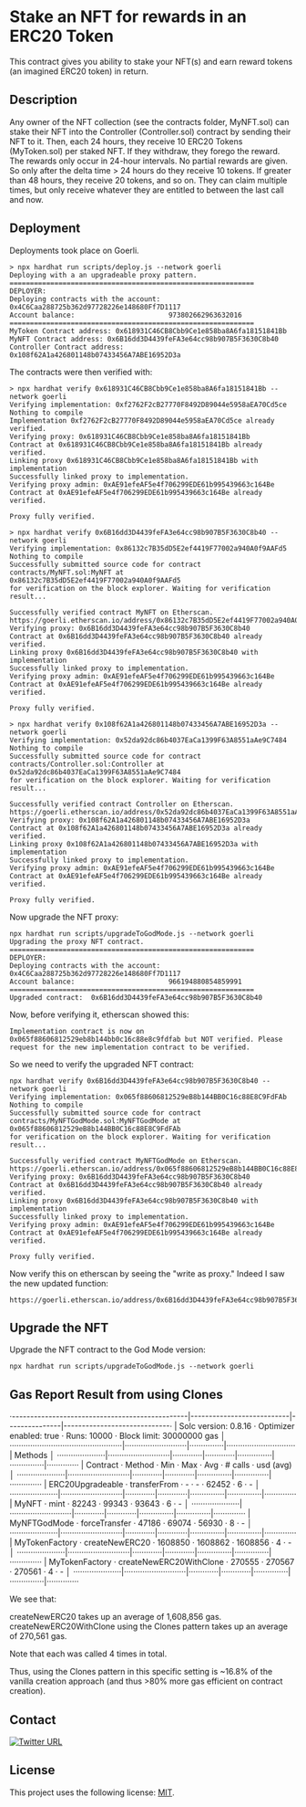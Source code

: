 <h1>Stake an NFT for rewards in an ERC20 Token</h1>

This contract gives you ability to stake your NFT(s) and earn reward tokens (an imagined ERC20 token) in return.

<h2>Description</h2>
Any owner of the NFT collection (see the contracts folder, MyNFT.sol) can stake their NFT into the Controller (Controller.sol) contract by sending their NFT to it. Then, each 24 hours, they receive 10 ERC20 Tokens (MyToken.sol) per staked NFT. If they withdraw, they forego the reward. The rewards only occur in 24-hour intervals. No partial rewards are given. So only after the delta time > 24 hours do they receive 10 tokens. If greater than 48 hours, they receive 20 tokens, and so on. They can claim multiple times, but only receive whatever they are entitled to between the last call and now.

## Deployment

Deployments took place on Goerli.

```
> npx hardhat run scripts/deploy.js --network goerli
Deploying with a an upgradeable proxy pattern.
============================================================
DEPLOYER:
Deploying contracts with the account:  0x4C6Caa288725b362d97728226e148680Ff7D1117
Account balance:                       973802662963632016
============================================================
MyToken Contract address: 0x618931C46CB8Cbb9Ce1e858ba8A6fa18151841Bb
MyNFT Contract address: 0x6B16dd3D4439feFA3e64cc98b907B5F3630C8b40
Controller Contract address: 0x108f62A1a426801148b07433456A7ABE16952D3a
```

The contracts were then verified with:

```
> npx hardhat verify 0x618931C46CB8Cbb9Ce1e858ba8A6fa18151841Bb --network goerli
Verifying implementation: 0xf2762F2cB27770F8492D89044e5958aEA70Cd5ce
Nothing to compile
Implementation 0xf2762F2cB27770F8492D89044e5958aEA70Cd5ce already verified.
Verifying proxy: 0x618931C46CB8Cbb9Ce1e858ba8A6fa18151841Bb
Contract at 0x618931C46CB8Cbb9Ce1e858ba8A6fa18151841Bb already verified.
Linking proxy 0x618931C46CB8Cbb9Ce1e858ba8A6fa18151841Bb with implementation
Successfully linked proxy to implementation.
Verifying proxy admin: 0xAE91efeAF5e4f706299EDE61b995439663c164Be
Contract at 0xAE91efeAF5e4f706299EDE61b995439663c164Be already verified.

Proxy fully verified.

> npx hardhat verify 0x6B16dd3D4439feFA3e64cc98b907B5F3630C8b40 --network goerli
Verifying implementation: 0x86132c7B35dD5E2ef4419F77002a940A0f9AAFd5
Nothing to compile
Successfully submitted source code for contract
contracts/MyNFT.sol:MyNFT at 0x86132c7B35dD5E2ef4419F77002a940A0f9AAFd5
for verification on the block explorer. Waiting for verification result...

Successfully verified contract MyNFT on Etherscan.
https://goerli.etherscan.io/address/0x86132c7B35dD5E2ef4419F77002a940A0f9AAFd5#code
Verifying proxy: 0x6B16dd3D4439feFA3e64cc98b907B5F3630C8b40
Contract at 0x6B16dd3D4439feFA3e64cc98b907B5F3630C8b40 already verified.
Linking proxy 0x6B16dd3D4439feFA3e64cc98b907B5F3630C8b40 with implementation
Successfully linked proxy to implementation.
Verifying proxy admin: 0xAE91efeAF5e4f706299EDE61b995439663c164Be
Contract at 0xAE91efeAF5e4f706299EDE61b995439663c164Be already verified.

Proxy fully verified.

> npx hardhat verify 0x108f62A1a426801148b07433456A7ABE16952D3a --network goerli
Verifying implementation: 0x52da92dc86b4037EaCa1399F63A8551aAe9C7484
Nothing to compile
Successfully submitted source code for contract
contracts/Controller.sol:Controller at 0x52da92dc86b4037EaCa1399F63A8551aAe9C7484
for verification on the block explorer. Waiting for verification result...

Successfully verified contract Controller on Etherscan.
https://goerli.etherscan.io/address/0x52da92dc86b4037EaCa1399F63A8551aAe9C7484#code
Verifying proxy: 0x108f62A1a426801148b07433456A7ABE16952D3a
Contract at 0x108f62A1a426801148b07433456A7ABE16952D3a already verified.
Linking proxy 0x108f62A1a426801148b07433456A7ABE16952D3a with implementation
Successfully linked proxy to implementation.
Verifying proxy admin: 0xAE91efeAF5e4f706299EDE61b995439663c164Be
Contract at 0xAE91efeAF5e4f706299EDE61b995439663c164Be already verified.

Proxy fully verified.
```

Now upgrade the NFT proxy:

```
npx hardhat run scripts/upgradeToGodMode.js --network goerli
Upgrading the proxy NFT contract.
============================================================
DEPLOYER:
Deploying contracts with the account:  0x4C6Caa288725b362d97728226e148680Ff7D1117
Account balance:                       966194880854859991
============================================================
Upgraded contract:  0x6B16dd3D4439feFA3e64cc98b907B5F3630C8b40
```

Now, before verifying it, etherscan showed this:

```
Implementation contract is now on 0x065f88606812529eb8b144bb0c16c88e8c9fdfab but NOT verified. Please request for the new implementation contract to be verified.
```

So we need to verify the upgraded NFT contract:

```
npx hardhat verify 0x6B16dd3D4439feFA3e64cc98b907B5F3630C8b40 --network goerli
Verifying implementation: 0x065f88606812529eB8b144BB0C16c88E8C9FdFAb
Nothing to compile
Successfully submitted source code for contract
contracts/MyNFTGodMode.sol:MyNFTGodMode at 0x065f88606812529eB8b144BB0C16c88E8C9FdFAb
for verification on the block explorer. Waiting for verification result...

Successfully verified contract MyNFTGodMode on Etherscan.
https://goerli.etherscan.io/address/0x065f88606812529eB8b144BB0C16c88E8C9FdFAb#code
Verifying proxy: 0x6B16dd3D4439feFA3e64cc98b907B5F3630C8b40
Contract at 0x6B16dd3D4439feFA3e64cc98b907B5F3630C8b40 already verified.
Linking proxy 0x6B16dd3D4439feFA3e64cc98b907B5F3630C8b40 with implementation
Successfully linked proxy to implementation.
Verifying proxy admin: 0xAE91efeAF5e4f706299EDE61b995439663c164Be
Contract at 0xAE91efeAF5e4f706299EDE61b995439663c164Be already verified.

Proxy fully verified.
```

Now verify this on etherscan by seeing the "write as proxy." Indeed I saw the new updated function:

```
https://goerli.etherscan.io/address/0x6B16dd3D4439feFA3e64cc98b907B5F3630C8b40#writeProxyContract#F2
```

## Upgrade the NFT

Upgrade the NFT contract to the God Mode version:

```
npx hardhat run scripts/upgradeToGodMode.js --network goerli
```

## Gas Report Result from using Clones

·------------------------------------------------|---------------------------|---------------|-----------------------------·
|              Solc version: 0.8.16              ·  Optimizer enabled: true  ·  Runs: 10000  ·  Block limit: 30000000 gas  │
·················································|···························|···············|······························
|  Methods                                                                                                                 │
·····················|···························|·············|·············|···············|···············|··············
|  Contract          ·  Method                   ·  Min        ·  Max        ·  Avg          ·  # calls      ·  usd (avg)  │
·····················|···························|·············|·············|···············|···············|··············
|  ERC20Upgradeable  ·  transferFrom             ·          -  ·          -  ·        62452  ·            6  ·          -  │
·····················|···························|·············|·············|···············|···············|··············
|  MyNFT             ·  mint                     ·      82243  ·      99343  ·        93643  ·            6  ·          -  │
·····················|···························|·············|·············|···············|···············|··············
|  MyNFTGodMode      ·  forceTransfer            ·      47186  ·      69074  ·        56930  ·            8  ·          -  │
·····················|···························|·············|·············|···············|···············|··············
|  MyTokenFactory    ·  createNewERC20           ·    1608850  ·    1608862  ·      1608856  ·            4  ·          -  │
·····················|···························|·············|·············|···············|···············|··············
|  MyTokenFactory    ·  createNewERC20WithClone  ·     270555  ·     270567  ·       270561  ·            4  ·          -  │
·····················|···························|·············|·············|···············|···············|··············

We see that:

createNewERC20 takes up an average of 1,608,856 gas.
createNewERC20WithClone using the Clones pattern takes up an average of 270,561 gas.

Note that each was called 4 times in total.

Thus, using the Clones pattern in this specific setting is ~16.8% of the vanilla creation approach (and thus >80% more gas efficient on contract creation).

## Contact
[![Twitter URL](https://img.shields.io/twitter/url/https/twitter.com/cryptojesperk.svg?style=social&label=Follow%20%40cryptojesperk)](https://twitter.com/cryptojesperk)


## License
This project uses the following license: [MIT](https://github.com/bisguzar/twitter-scraper/blob/master/LICENSE).

